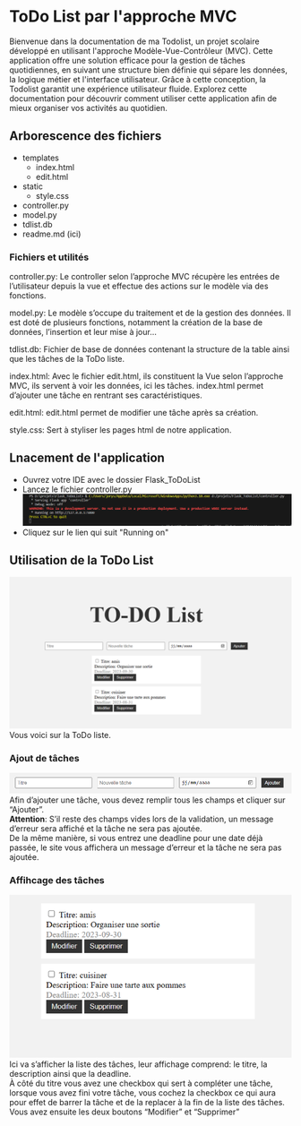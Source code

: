 # ToDo List par l'approche MVC

Bienvenue dans la documentation de ma Todolist, un projet scolaire développé en utilisant l'approche Modèle-Vue-Contrôleur (MVC). 
Cette application offre une solution efficace pour la gestion de tâches quotidiennes, en suivant une structure bien définie qui sépare les données, 
la logique métier et l'interface utilisateur. Grâce à cette conception, la Todolist garantit une expérience utilisateur fluide. 
Explorez cette documentation pour découvrir comment utiliser cette application afin de mieux organiser vos activités au quotidien.

## Arborescence des fichiers

* templates
  * index.html
  * edit.html
* static
  * style.css
* controller.py
* model.py
* tdlist.db
* readme.md (ici)
 
### Fichiers et utilités

controller.py: Le controller selon l’approche MVC récupère les entrées de l’utilisateur depuis
la vue et effectue des actions sur le modèle via des fonctions.

model.py: Le modèle s’occupe du traitement et de la gestion des données. Il est doté de
plusieurs fonctions, notamment la création de la base de données, l’insertion et leur mise à
jour…

tdlist.db: Fichier de base de données contenant la structure de la table ainsi que les tâches
de la ToDo liste.

index.html: Avec le fichier edit.html, ils constituent la Vue selon l’approche MVC, ils servent à
voir les données, ici les tâches. index.html permet d’ajouter une tâche en rentrant ses
caractéristiques.

edit.html: edit.html permet de modifier une tâche après sa création.

style.css: Sert à styliser les pages html de notre application.

## Lnacement de l'application

- Ouvrez votre IDE avec le dossier Flask_ToDoList
- Lancez le fichier controller.py
![image pour indiquer ce qui apparait lors du lancement de controller.py](Flask_ToDoList/readme/launch_controller.PNG)
- Cliquez sur le lien qui suit "Running on"
  
## Utilisation de la ToDo List

![accueil de la ToDoList](Flask_ToDoList/readme/accueil.PNG)
Vous voici sur la ToDo liste.

### Ajout de tâches
![ajout de tâche](Flask_ToDoList/readme/AjoutdeTache.PNG)
Afin d’ajouter une tâche, vous devez remplir tous les champs et cliquer sur “Ajouter”.  
**Attention**: S’il reste des champs vides lors de la validation, un message d’erreur sera affiché et la tâche ne sera pas ajoutée.  
De la même manière, si vous entrez une deadline pour une date déjà passée, le site vous
affichera un message d’erreur et la tâche ne sera pas ajoutée.


### Affihcage des tâches
![ajout de tâche](Flask_ToDoList/readme/Listetaches.PNG)
Ici va s’afficher la liste des tâches, leur affichage comprend: le titre, la description ainsi que la deadline.  
À côté du titre vous avez une checkbox qui sert à compléter une tâche, lorsque vous avez
fini votre tâche, vous cochez la checkbox ce qui aura pour effet de barrer la tâche et
de la replacer à la fin de la liste des tâches.
Vous avez ensuite les deux boutons “Modifier” et “Supprimer”


